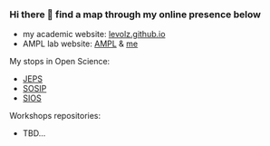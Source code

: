 ### Hi there 👋 find a map through my online presence below

 - my academic website: [levolz.github.io](https://levolz.github.io/)
 - AMPL lab website: [AMPL](https://ampl-psych.com/) & [me](https://ampl-psych.com/team/leonhard-volz/)

My stops in Open Science:
 - [JEPS](https://jeps.efpsa.org/)
 - [SOSIP](https://psyfako.org/ueber-uns/arbeitsgruppen/#openscience)
 - [SIOS](https://www.studentinitiativeopenscience.com/)

Workshops repositories:
 - TBD...

<!--
**levolz/levolz** is a ✨ _special_ ✨ repository because its `README.md` (this file) appears on your GitHub profile.

Here are some ideas to get you started:

- 🔭 I’m currently working on ...
- 🌱 I’m currently learning ...
- 👯 I’m looking to collaborate on ...
- 🤔 I’m looking for help with ...
- 💬 Ask me about ...
- 📫 How to reach me: ...
- 😄 Pronouns: ...
- ⚡ Fun fact: ...
-->
